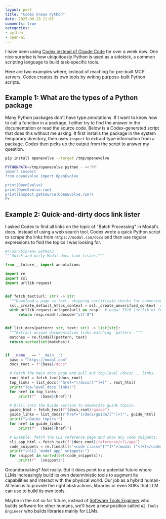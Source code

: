```yaml
---
layout: post
title: "Codex knows Python"
date: 2025-09-28 21:07
comments: true
categories: 
- python
- open-ai
---
```


I have been using [Codex instead of Claude Code](/due-to-odd-jax-issues.html)
for over a week now. One nice surprise is how ubiquitously Python is used
as a sidekick, a common scripting language to build task-specific tools.

Here are two examples where, instead of reaching for pre-built MCP servers,
Codex creates its own tools by writing purpose-built Python scripts.

## Example 1: What are the types of a Python package

Many Python packages don't have type annotations. If I want to know how to call
a function in a package, I either try to find the answer in the documentation
or read the source code. Below is a Codex-generated script that does this
without me asking. It first installs the package in the system temporary
directory, then uses `inspect` to extract type information from a package.
Codex then picks up the output from the script to answer my question.

```bash
pip install openevolve --target /tmp/openevolve

PYTHONPATH=/tmp/openevolve python - <<'PY'
import inspect
from openevolve import OpenEvolve

print(OpenEvolve)
print(OpenEvolve.run)
print(inspect.getsource(OpenEvolve.run))
PY
```

## Example 2: Quick-and-dirty docs link lister

I asked Codex to find all links on the topic of "Batch Processing" in Modal's
docs. Instead of using a web search tool, Codex wrote a quick Python script to
scrape the links from `https://modal.com/docs` and then use regular expressions
to find the topics I was looking for.


```python
#!/usr/bin/env python3
"""Quick-and-dirty Modal docs link lister."""

from __future__ import annotations

import re
import ssl
import urllib.request


def fetch_text(url: str) -> str:
  """Download a page as text, skipping certificate checks for convenience."""
  ssl._create_default_https_context = ssl._create_unverified_context  # nosec - CLI helper
  with urllib.request.urlopen(url) as resp:  # noqa: S310 (urllib ok for one-off script)
      return resp.read().decode("utf-8")


def list_docs(pattern: str, text: str) -> list[str]:
  """Extract unique documentation links matching `pattern`."""
  matches = re.findall(pattern, text)
  return sorted(set(matches))


if __name__ == "__main__":
  base = "https://modal.com"
  docs_root = f"{base}/docs"

  # Fetch the main docs page and pull out top-level /docs/... links.
  root_html = fetch_text(docs_root)
  top_links = list_docs(r'href="(/docs/[^"]+)"', root_html)
  print("Top-level docs links:")
  for href in top_links:
      print(f"  {base}{href}")

  # Drill into the Guide section to enumerate guide topics.
  guide_html = fetch_text(f"{docs_root}/guide")
  guide_links = list_docs(r'href="(/docs/guide/[^"]+)"', guide_html)
  print("\nGuide topics:")
  for href in guide_links:
      print(f"  {base}{href}")

  # Example: fetch the CLI reference page and show any code snippets.
  cli_app_html = fetch_text(f"{docs_root}/reference/cli/app")
  code_snippets = re.findall(r'<code class="[^"]*">(modal [^<]+)</code>', cli_app_html)
  print("\nCLI `modal app` snippets:")
  for snippet in sorted(set(code_snippets)):
      print(f"  {snippet}")
```

Groundbreaking? Not really. But it does point to a potential future where LLMs
increasingly build its own deterministic tools to augment its capabilities and
interact with the physical world. Our job as a hybrid human-AI team is to
provide the right abstractions, libraries or even SDKs that LLM can use to
build its own tools. 

Maybe in the not so far future, instead of [Software Tools
Engineer](https://www.citadelsecurities.com/careers/details/software-developer-tools-engineer)
who builds software for other humans, we'll have a new position called
`AI Tools Engineer` who builds libraries mainly for LLMs.
